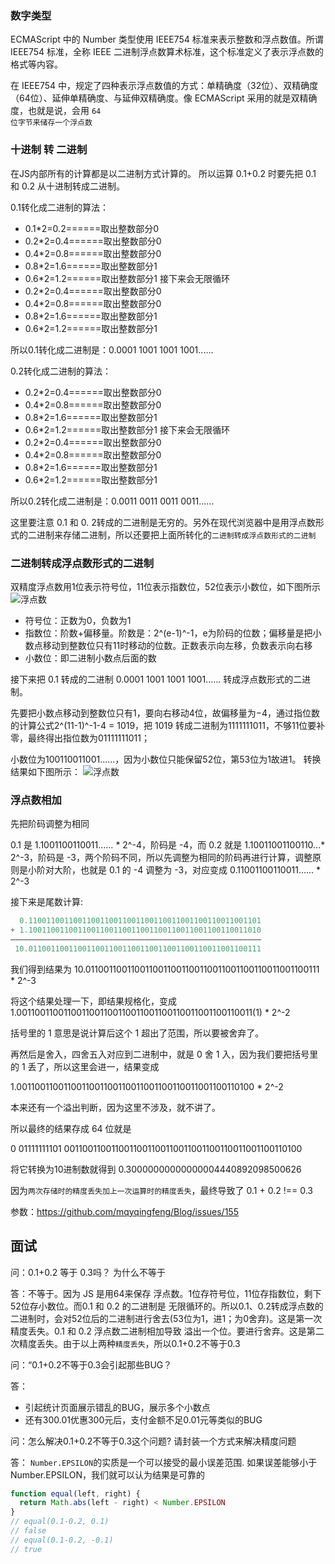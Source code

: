 ### 数字类型
ECMAScript 中的 Number 类型使用 IEEE754 标准来表示整数和浮点数值。所谓 IEEE754 标准，全称 IEEE 二进制浮点数算术标准，这个标准定义了表示浮点数的格式等内容。

在 IEEE754 中，规定了四种表示浮点数值的方式：单精确度（32位）、双精确度（64位）、延伸单精确度、与延伸双精确度。像 ECMAScript 采用的就是双精确度，也就是说，会用 <code>64 位字节来储存一个浮点数</code>



### 十进制 转 二进制
在JS内部所有的计算都是以二进制方式计算的。 所以运算 0.1+0.2 时要先把 0.1 和 0.2 从十进制转成二进制。

0.1转化成二进制的算法：

* 0.1*2=0.2======取出整数部分0
* 0.2*2=0.4======取出整数部分0
* 0.4*2=0.8======取出整数部分0
* 0.8*2=1.6======取出整数部分1
* 0.6*2=1.2======取出整数部分1
接下来会无限循环
* 0.2*2=0.4======取出整数部分0
* 0.4*2=0.8======取出整数部分0
* 0.8*2=1.6======取出整数部分1
* 0.6*2=1.2======取出整数部分1

所以0.1转化成二进制是：0.0001 1001 1001 1001......


0.2转化成二进制的算法：
* 0.2*2=0.4======取出整数部分0
* 0.4*2=0.8======取出整数部分0
* 0.8*2=1.6======取出整数部分1
* 0.6*2=1.2======取出整数部分1
接下来会无限循环
* 0.2*2=0.4======取出整数部分0
* 0.4*2=0.8======取出整数部分0
* 0.8*2=1.6======取出整数部分1
* 0.6*2=1.2======取出整数部分1

所以0.2转化成二进制是：0.0011 0011 0011 0011......


这里要注意 0.1 和 0. 2转成的二进制是无穷的。另外在现代浏览器中是用浮点数形式的二进制来存储二进制，所以还要把上面所转化的<code>二进制转成浮点数形式的二进制</code>

### 二进制转成浮点数形式的二进制
双精度浮点数用1位表示符号位，11位表示指数位，52位表示小数位，如下图所示
![浮点数](@assets/basic/2.png)

* 符号位：正数为0，负数为1
* 指数位：阶数+偏移量。阶数是：2^(e-1)^-1，e为阶码的位数；偏移量是把小数点移动到整数位只有11时移动的位数。正数表示向左移，负数表示向右移
* 小数位：即二进制小数点后面的数

接下来把 0.1 转成的二进制 0.0001 1001 1001 1001...... 转成浮点数形式的二进制。

先要把小数点移动到整数位只有1，要向右移动4位，故偏移量为−4，通过指位数的计算公式2^(11-1)^-1-4 = 1019，把 1019 转成二进制为1111111011，不够11位要补零，最终得出指位数为01111111011；

小数位为100110011001......，因为小数位只能保留52位，第53位为1故进1。
转换结果如下图所示：
![浮点数](@assets/basic/3.png)


### 浮点数相加
先把阶码调整为相同

0.1 是 1.1001100110011…… * 2^-4，阶码是 -4，而 0.2 就是 1.10011001100110...* 2^-3，阶码是 -3，两个阶码不同，所以先调整为相同的阶码再进行计算，调整原则是小阶对大阶，也就是 0.1 的 -4 调整为 -3，对应变成 0.11001100110011…… * 2^-3

接下来是尾数计算:
```js
  0.1100110011001100110011001100110011001100110011001101
+ 1.1001100110011001100110011001100110011001100110011010
————————————————————————————————————————————————————————
 10.0110011001100110011001100110011001100110011001100111
 ```

我们得到结果为 10.0110011001100110011001100110011001100110011001100111 * 2^-3

将这个结果处理一下，即结果规格化，变成 1.0011001100110011001100110011001100110011001100110011(1) * 2^-2

括号里的 1 意思是说计算后这个 1 超出了范围，所以要被舍弃了。

再然后是舍入，四舍五入对应到二进制中，就是 0 舍 1 入，因为我们要把括号里的 1 丢了，所以这里会进一，结果变成

1.0011001100110011001100110011001100110011001100110100 * 2^-2

本来还有一个溢出判断，因为这里不涉及，就不讲了。

所以最终的结果存成 64 位就是

0 01111111101 0011001100110011001100110011001100110011001100110100

将它转换为10进制数就得到 0.30000000000000004440892098500626

因为<code>两次存储时的精度丢失加上一次运算时的精度丢失</code>，最终导致了 0.1 + 0.2 !== 0.3

参数：https://github.com/mqyqingfeng/Blog/issues/155


## 面试
问：0.1+0.2 等于 0.3吗？ 为什么不等于

答：不等于。因为 JS 是用64来保存 浮点数。1位存符号位，11位存指数位，剩下52位存小数位。而0.1 和 0.2 的二进制是 无限循环的。所以0.1、0.2转成浮点数的二进制时，会对52位后的二进制进行舍去(53位为1，进1；为0舍弃)。这是第一次精度丢失。0.1 和 0.2 浮点数二进制相加导致 溢出一个位。要进行舍弃。这是第二次精度丢失。由于以上两种<code>精度丢失</code>，所以0.1+0.2不等于0.3


问：“0.1+0.2不等于0.3会引起那些BUG？

答：
* 引起统计页面展示错乱的BUG，展示多个小数点
* 还有300.01优惠300元后，支付金额不足0.01元等类似的BUG

问：怎么解决0.1+0.2不等于0.3这个问题? 请封装一个方式来解决精度问题

答：
<code>Number.EPSILON</code>的实质是一个可以接受的最小误差范围. 如果误差能够小于Number.EPSILON，我们就可以认为结果是可靠的

```js
function equal(left, right) {
  return Math.abs(left - right) < Number.EPSILON
}
// equal(0.1-0.2, 0.1)
// false
// equal(0.1-0.2, -0.1)
// true
```




